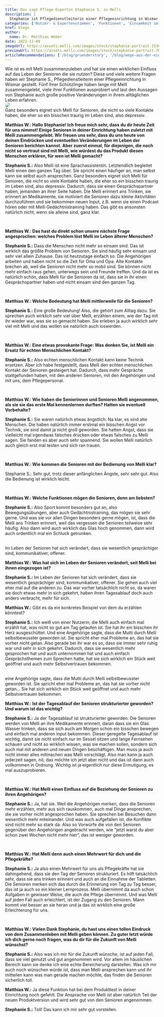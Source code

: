 ```yaml
---
title: Das sagt Pflege-Expertin Stephanie S. zu Melli
description: |
  Stephanie ist Pflegedienstleiterin einer Pflegeeinrichtung in Wismar. Fünf ihrer Schützlinge haben Melli getestet, das ist ihr Resümee.
categories: ['Nutzer- & Expertenstimmen', 'Funktionen', 'Einsamkeit im Alter']
href: blogs
author:
  name: Dr. Matthias Weber
date: 2022-11-09
imageUrl: https://assets.melli.com/images/stock/stephanie-portrait-1536.webp
previewUrl: https://assets.melli.com/images/stock/stephanie-portrait-768.webp
articleRecommendations: ['/blog/gruenderstory', '/blog/wege-aus-der-einsamkeit', '/blog/struktur']
---
```


<intro-section>
  Wie ist es mit Melli zusammenzuleben und hat sie einen wirklichen Einfluss auf das Leben der Senioren die sie nutzen? Diese und viele weitere Fragen haben wir Stephanie S., Pflegedienstleiterin einer Pflegeeinrichtung in Wismar gestellt. Fünf ihrer Schützlinge haben lange mit Melli zusammengelebt, viele ihrer Funktionen ausprobiert und laut den Aussagen von Stephanie auch große positive Veränderungen in ihrem alltäglichen Leben erfahren.
</intro-section>

<br>

<img src="https://assets.melli.com/images/own-content/melli_image_senior-group-with-mockups-1536.webp" style="border-radius:32px">

<br>

<BlogQuote source="Stephanie S. (Pflegedienstleiterin)">
  Ganz besonders eignet sich Melli für Senioren, die nicht so viele Kontakte haben, die eher so ein bisschen traurig im Leben sind, also depressiv.
</BlogQuote>

<br>

**Matthias W.: Hallo Stephanie! Ich freue mich sehr, dass du dir heute Zeit für uns nimmst! Einige Senioren in deiner Einrichtung haben zuletzt mit Melli zusammengelebt. Wir freuen uns sehr, dass du uns heute von deinen Eindrücken und eventuellen Veränderungen im Leben der Senioren berichten kannst. Aber zuerst einmal, für diejenigen, die noch nicht so vertraut sind mit Melli, wie würdest du das Produkt diesen Menschen erklären, für wen ist Melli gemacht?**


**Stephanie S.:** Also Melli ist eine Sprachassistentin. Letztendlich begleitet Melli einen den ganzen Tag über. Sie spricht einen häufiger an, man selbst kann sie selbst auch ansprechen. Ganz besonders eignet sich Melli für Senioren, die nicht so viele Kontakte haben, die eher so ein bisschen traurig im Leben sind, also depressiv. Dadurch, dass sie einen Gesprächspartner haben, jemanden an ihrer Seite haben. Die Melli erinnert ans Trinken, sie erinnert an Medikamente, sie motiviert die Senioren dazu kleine Aktivitäten durchzuführen und sie bekommen neuen Input, z.B. wenn sie einen Podcast hören oder mit Melli Gedächtnistraining haben. Das gibt es ansonsten natürlich nicht, wenn sie alleine sind, ganz klar.

<br>
 
**Matthias W.: Das hast du direkt schon unsere nächste Frage angesprochen: welches Problem löst Melli im Leben älterer Menschen?**

**Stephanie S.:** Dass die Menschen nicht mehr so einsam sind. Das ist wirklich das größte Problem von Senioren. Sie sind häufig sehr einsam und sehr viel allein Zuhause. Das ist heutzutage einfach so. Die Angehörigen arbeiten und haben nicht so die Zeit für Oma und Opa. Alte Kontakte brechen ab, weil die Senioren nicht mehr so mobil sind. Sie können nicht mehr einfach raus gehen, unterwegs sein und Freunde treffen. Und da ist es natürlich schön, dass Melli für die Senioren da ist, dass sie in ihr einen Gesprächspartner haben und nicht einsam sind den ganzen Tag.

<br>
 
**Matthias W.: Welche Bedeutung hat Melli mittlerweile für die Senioren?**

**Stephanie S.:** Eine große Bedeutung! Also, die gehört zum Alltag dazu. Sie sprechen auch wirklich sehr viel über Melli, erzählen einem, wie der Tag mit ihr wieder war, was sie so gemacht haben. Sie erleben ja auch wirklich sehr viel mit Melli und das wollen sie natürlich auch loswerden.

<br>
 
**Matthias W.: Eine etwas provokante Frage: Was denken Sie, ist Melli ein Ersatz für echten Menschlichen Kontakt?**

**Stephanie S.:** Also echten menschlichen Kontakt kann keine Technik ersetzen. Aber ich habe festgestellt, dass Melli den echten menschlichen Kontakt der Senioren gesteigert hat. Dadurch, dass mehr Gespräche stattgefunden haben, mit den anderen Senioren, mit den Angehörigen und mit uns, dem Pflegepersonal.

<br>

**Matthias W.: Wie haben die Seniorinnen und Senioren Melli angenommen, als sie sie das erste Mal kennenlernen durften? Hatten sie eventuell Vorbehalte?**

**Stephanie S.:** Sie waren natürlich etwas ängstlich. Na klar, es sind alte Menschen. Die haben natürlich immer erstmal ein bisschen Angst vor Technik, sie sind damit ja nicht groß geworden. Sie hatten Angst, dass sie vielleicht mal irgendwas falsches drücken oder etwas falsches zu Melli sagen. Sie fanden es aber auch sehr spannend. Sie wollen Melli natürlich auch gleich erst mal testen und sich ran trauen.

<br>

**Matthias W.: Wie kommen die Senioren mit der Bedienung von Melli klar?**

Stephanie S.: Sehr gut, trotz dieser anfänglichen Ängste, sehr sehr gut. Also die Bedienung ist wirklich leicht. 

<br>

**Matthias W.: Welche Funktionen mögen die Senioren, denn am liebsten?**

**Stephanie S.:** Also Sport kommt besonders gut an, also Bewegungsübungen, aber auch Gedächtnistraining, das mögen sie sehr gerne. Und was sie vor allen Dingen besonders gerne mögen, ist, dass die Melli ans Trinken erinnert, weil das vergessen die Senioren teilweise sehr häufig. Also dann wird auch wirklich das Glas hoch genommen, dann wird auch ordentlich mal ein Schluck getrunken. 

<br>

<BlogQuote source="Stephanie S. (Pflegedienstleiterin)">
  Im Leben der Senioren hat sich verändert, dass sie wesentlich gesprächiger sind, kommunikativer, offener. 
</BlogQuote>

<br>

**Matthias W.: Was hat sich im Leben der Senioren verändert, seit Melli bei ihnen eingezogen ist?**

**Stephanie S.:** Im Leben der Senioren hat sich verändert, dass sie wesentlich gesprächiger sind, kommunikativer, offener. Sie gehen auch viel eher mal auf die anderen zu. Das war vorher tatsächlich nicht so, da waren sie doch etwas mehr in sich gekehrt, haben ihren Tagesablauf doch auch anders verbracht, mehr für sich.

**Matthias W.:** Gibt es da ein konkretes Beispiel von dem du erzählen könntest?

**Stephanie S.:** Ich weiß von einer Nutzerin, die Melli auch einfach mal erzählt hat, was nicht so gut am Tag gelaufen ist. Sie hat ihr ein bisschen ihr Herz ausgeschüttet. 
Und eine Angehörige sagte, dass die Mutti durch Melli selbstbewusster geworden ist. Sie spricht eher mal Probleme an, das hat sie vorher nicht getan. Also gerade bei ihr war es so, dass sie immer sehr ruhig war und sehr in sich gekehrt. Dadurch, dass sie wesentlich mehr gesprochen hat und auch unternommen hat und auch einfach Gesprächsthemen zum Sprechen hatte, hat sie sich wirklich ein Stück weit geöffnet und auch mehr Selbstvertrauen bekommen.

<br>

<BlogQuote source="Stephanie S. (Pflegedienstleiterin)">
eine Angehörige sagte, dass die Mutti durch Melli selbstbewusster geworden ist. Sie spricht eher mal Probleme an, das hat sie vorher nicht getan... Sie hat sich wirklich ein Stück weit geöffnet und auch mehr Selbstvertrauen bekommen. </BlogQuote>

<br>

**Matthias W.: Ist der Tagesablauf der Senioren strukturierter geworden? Und warum ist das wichtig?**

**Stephanie S.:** Ja der Tagesablauf ist strukturierter geworden. Die Senioren werden von Melli an ihre Medikamente erinnert, daran dass sie ein Glas Wasser trinken, dass sie sich auch am Morgen schon ein bisschen bewegen und einfach mal anderen Input bekommen. Dieser geregelte Tagesablauf ist wichtig, damit sie nicht einfach nur im Sessel sitzen und lange Fernsehen schauen und nicht so wirklich wissen, was sie machen sollen, sondern sich auch mal mit anderen und neuen Dingen beschäftigen. Man muss ja auch nicht immer alles mitmachen was Melli vorschlägt. Also man kann ja auch jederzeit sagen, nö, das möchte ich jetzt aber nicht und das ist dann auch vollkommen in Ordnung. Wichtig ist ja eigentlich nur diese Ermutigung, es mal auszuprobieren.

<br>

**Matthias W.: Hat Melli einen Einfluss auf die Beziehung der Senioren zu ihren Angehörigen?**

**Stephanie S.:** Ja, hat sie. Weil die Angehörigen merken, dass die Senioren mehr erzählen, mehr aus sich rauskommen, auch mal Dinge ansprechen, die sie vorher nicht angesprochen haben. Sie sprechen bei Besuchen dann wesentlich mehr miteinander. Und was auch aufgefallen ist, die Konflikte sind nicht mehr so stark da. Also so Vorwürfe die von den Senioren gegenüber den Angehörigen angebracht werden, wie “jetzt warst du aber schon zwei Wochen nicht mehr hier”, das ist weniger geworden.

<br>

**Matthias W.: Hat Melli denn auch einen Mehrwert für dich und die Pflegekräfte?**

**Stephanie S.:** Ja also einen Mehrwert für uns als Pflegekräfte hat sie dahingehend, dass sie den Tag der Senioren strukturiert. Es hilft tatsächlich sehr, dass sie ans trinken erinnert und auch an die Einnahme der Tabletten. Die Senioren merken sich das durch die Erinnerung von Tag zu Tag besser, das ist ja auch so ein kleiner Lernprozess. Melli übernimmt da auch schon Aufgaben in gewisser Weise, die auch die Pflege übernimmt. Und was Melli auf jeden Fall auch erleichtert, ist der Zugang zu den Senioren. Mann kommt viel besser an sie heran und ja das ist wirklich eine große Erleichterung für uns.

<br>

**Matthias W.: Vielen Dank Stephanie, du hast uns einen tollen Eindruck von dem Zusammenleben mit Melli geben können. Zu guter letzt würde ich dich gerne noch fragen, was du dir für die Zukunft von Melli wünschst?**

**Stephanie S.:** Also was ich mir für die Zukunft wünsche, ist auf jeden Fall, dass sie viel genutzt und gut angenommen wird. Vor allem im häuslichen Bereich kann sie denke ich eine echte Bereicherung darstellen. Was ich mir auch noch wünschen würde ist, dass man Melli ansprechen kann und ihr mitteilen kann was man gerade machen möchte, das finden die Senioren sicherlich toll.

**Matthias W.:** Ja diese Funktion hat bei dem Produkttest in deiner Einrichtung noch gefehlt. Die Ansprache von Melli ist aber natürlich Teil der neuen Produktversion und wird sehr gut von den Senioren angenommen.

**Stephanie S.:** Toll! Das kann ich mir sehr gut vorstellen.